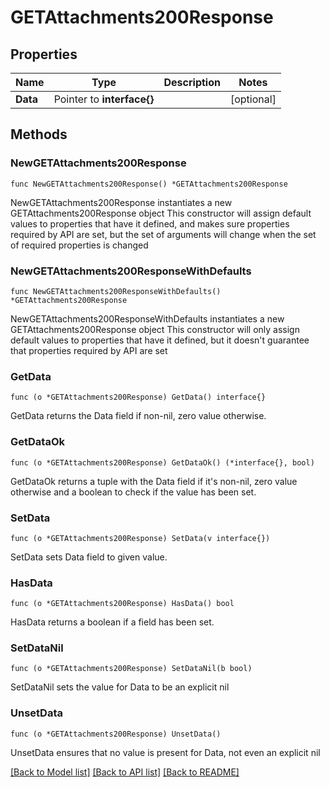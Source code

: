 # GETAttachments200Response

## Properties

Name | Type | Description | Notes
------------ | ------------- | ------------- | -------------
**Data** | Pointer to **interface{}** |  | [optional] 

## Methods

### NewGETAttachments200Response

`func NewGETAttachments200Response() *GETAttachments200Response`

NewGETAttachments200Response instantiates a new GETAttachments200Response object
This constructor will assign default values to properties that have it defined,
and makes sure properties required by API are set, but the set of arguments
will change when the set of required properties is changed

### NewGETAttachments200ResponseWithDefaults

`func NewGETAttachments200ResponseWithDefaults() *GETAttachments200Response`

NewGETAttachments200ResponseWithDefaults instantiates a new GETAttachments200Response object
This constructor will only assign default values to properties that have it defined,
but it doesn't guarantee that properties required by API are set

### GetData

`func (o *GETAttachments200Response) GetData() interface{}`

GetData returns the Data field if non-nil, zero value otherwise.

### GetDataOk

`func (o *GETAttachments200Response) GetDataOk() (*interface{}, bool)`

GetDataOk returns a tuple with the Data field if it's non-nil, zero value otherwise
and a boolean to check if the value has been set.

### SetData

`func (o *GETAttachments200Response) SetData(v interface{})`

SetData sets Data field to given value.

### HasData

`func (o *GETAttachments200Response) HasData() bool`

HasData returns a boolean if a field has been set.

### SetDataNil

`func (o *GETAttachments200Response) SetDataNil(b bool)`

 SetDataNil sets the value for Data to be an explicit nil

### UnsetData
`func (o *GETAttachments200Response) UnsetData()`

UnsetData ensures that no value is present for Data, not even an explicit nil

[[Back to Model list]](../README.md#documentation-for-models) [[Back to API list]](../README.md#documentation-for-api-endpoints) [[Back to README]](../README.md)


